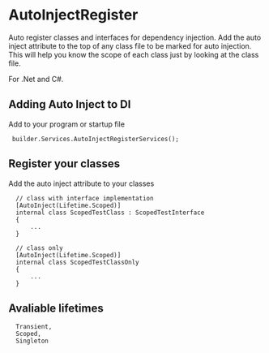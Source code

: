 # AutoInjectRegister
Auto register classes and interfaces for dependency injection. Add the auto inject attribute to the top of any class file to be marked for auto injection. This will help you know the scope of each class just by looking at the class file.

For .Net and C#.

## Adding Auto Inject to DI

Add to your program or startup file

  ```c-sharp
   builder.Services.AutoInjectRegisterServices();
  ```

## Register your classes

Add the auto inject attribute to your classes

  ```c-sharp
    // class with interface implementation
    [AutoInject(Lifetime.Scoped)]
    internal class ScopedTestClass : ScopedTestInterface
    {
        ...
    }

    // class only
    [AutoInject(Lifetime.Scoped)]
    internal class ScopedTestClassOnly
    {
        ...
    }
  ```

## Avaliable lifetimes

  ```c-sharp
    Transient,
    Scoped,
    Singleton
  ```
